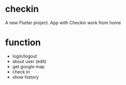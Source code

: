 # checkin
A new Flutter project.
App with Checkin work from home
# function
- login/logout
- about user (edit)
- get google map
- check in
- show history
